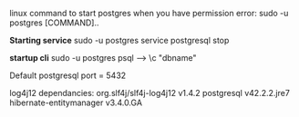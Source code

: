 linux command to start postgres when you have permission error:
	sudo -u postgres [COMMAND]..


**Starting service**
sudo -u postgres service postgresql stop


**startup cli**
sudo -u postgres psql
	--> \c "dbname"

Default postgresql port = 5432

log4j12 dependancies: org.slf4j/slf4j-log4j12 v1.4.2
											postgresql v42.2.2.jre7
											hibernate-entitymanager v3.4.0.GA
